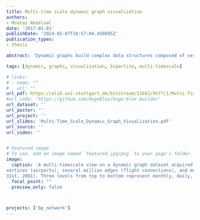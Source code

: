 ```yaml
---
title: Multi-time scale dynamic graph visualization
authors:
- Moataz Abdelaal
date: '2017-01-01'
publishDate: '2024-02-07T10:57:04.458695Z'
publication_types:
- thesis

abstract: 'Dynamic graphs build complex data structures composed of vertices, edges, and time steps. Visualizing these evolving structures is a challenging task when we are not only interested in the dynamics based on a fixed time granularity, but also in exploring the subsequences at multiple of those time granularities. In this thesis, we introduce a multi-timescale dynamic graph visualization. The dynamic graph is displayed with interleaved parallel edge splatting focusing on visual scalability to generate an overview of dynamic graph patterns first. Different time scales can then be displayed in a vertically stacked scale-to-space mapping showing finer time granularities in linked side-by-side views, which is in particular useful for comparison tasks. To obtain an uncluttered view of the evolving graph patterns, the data is first preprocessed by clustering and vertex ordering techniques. It is then plotted in a 1D bipartite layout, splatted, smoothed, and enhanced with contour lines for perceptual augmentation. Inner- and inter-scale comparisons are supported visually and algorithmically.'

tags: [dynamic, graphs, visualization, bipartite, multi-timescale]

# links:
# - name: ""
#   url: ""
url_pdf: https://elib.uni-stuttgart.de/bitstream/11682/9577/1/Multi-Timescale%20Dynamic%20Graph_Visualization.pdf
#url_code: 'https://github.com/HugoBlox/hugo-blox-builder'
url_dataset: ''
url_poster: ''
url_project: ''
url_slides: 'Multi-Time_Scale_Dynamic_Graph_Visualization.pdf'
url_source: ''
url_video: ''


# Featured image
# To use, add an image named `featured.jpg/png` to your page's folder. 
image:
  caption: 'A multi-timescale view on a dynamic graph dataset acquired from the US domestic flight database consisting of several hundred
vertices (airports), several million edges (flight connections), and more than one million time steps (from January 1st, 2000 to December
31st, 2001). Three levels from top to bottom represent monthly, daily, and hourly patterns, respectively'
  focal_point: ""
  preview_only: false



projects: ['bp_network']
---
```

